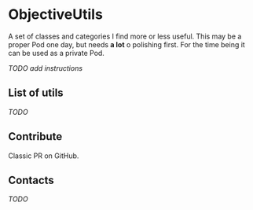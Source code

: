 ObjectiveUtils
==============

A set of classes and categories I find more or less useful. This may be a proper Pod one day, but needs **a lot** o polishing first.
For the time being it can be used as a private Pod.

_TODO add instructions_

## List of utils

_TODO_

## Contribute

Classic PR on GitHub.

## Contacts

_TODO_
